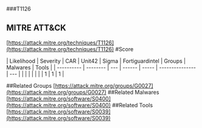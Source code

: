 ###T1126
## MITRE ATT&CK
[https://attack.mitre.org/techniques/T1126](https://attack.mitre.org/techniques/T1126)
#Score

| Likelihood | Severity | CAR | Unit42 | Sigma | Fortiguardintel | Groups | Malwares | Tools |
| ---------- | -------- | --- | ------ | ----- | --------------- | ---  |
 |   |   |   |   |   |   | 1 | 1 | 1 |

##Related Groups
[https://attack.mitre.org/groups/G0027](https://attack.mitre.org/groups/G0027)
[]()
##Related Malwares
[https://attack.mitre.org/software/S0400](https://attack.mitre.org/software/S0400)
[]()
##Related Tools
[https://attack.mitre.org/software/S0039](https://attack.mitre.org/software/S0039)
[]()
